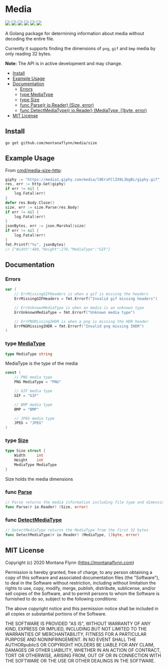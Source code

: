 # Media

[![][travis-svg]][travis-url] [![][coveralls-svg]][coveralls-url] [![][goreport-svg]][goreport-url] [![][godoc-svg]][godoc-url] [![][pkggodev-svg]][pkggodev-url] [![][license-svg]][license-url]

A Golang package for determining information about media without decoding the entire file.

Currently it supports finding the dimensions of `png`, `gif` and `bmp` media by only reading 32 bytes.

**Note:** The API is in active development and may change.

- [Install](#install)
- [Example Usage](#Example-Usage)
- [Documentation](#documentation)
  - [Errors](#errors)
  - [type MediaType](#MediaType)
  - [type Size](#Size)
  - [func Parse(r io.Reader) (Size, error)](#Parse)
  - [func DetectMediaType(r io.Reader) (MediaType, []byte, error)](#DetectMediaType)
- [MIT License](#Mit-License)

## Install

```
go get github.com/montanaflynn/media/size
```

## Example Usage

From [cmd/media-size-http](cmd/media-size-http/main.go):

```go
giphy := "https://media1.giphy.com/media/l0ErxFClZX9L3bgBi/giphy.gif"
res, err := http.Get(giphy)
if err != nil {
    log.Fatal(err)
}
defer res.Body.Close()
size, err := size.Parse(res.Body)
if err != nil {
    log.Fatal(err)
}
jsonBytes, err := json.Marshal(size)
if err != nil {
    log.Fatal(err)
}
fmt.Printf("%s", jsonBytes)
// {"Width":480,"Height":270,"MediaType":"GIF"}
```

## Documentation

### <a name="errors">Errors</a>

```go
var (
    // ErrMissingGIFHeaders is when a gif is missing the headers
    ErrMissingGIFHeaders = fmt.Errorf("Invalid gif missing headers")

    // ErrUnknownMediaType is when an media is an unknown type
    ErrUnknownMediaType = fmt.Errorf("Unknown media type")

    // ErrPNGMissingIHDR is when a png is missing the HDR header
    ErrPNGMissingIHDR = fmt.Errorf("Invalid png missing IHDR")
)
```

### <a name="MediaType">type</a> [MediaType](/size/parse.go?s=468:489#L21)

```go
type MediaType string
```

MediaType is the type of the media

```go
const (
	// PNG media type
	PNG MediaType = "PNG"

	// GIF media type
	GIF = "GIF"

	// BMP media type
	BMP = "BMP"

	// JPEG media type
	JPEG = "JPEG"
)
```

### <a name="Size">type</a> [Size](/size/parse.go?s=612:683#L32)

```go
type Size struct {
    Width     int
    Height    int
    MediaType MediaType
}

```

Size holds the media dimensions

### <a name="Parse">func</a> [Parse](/size//parse.go?s=759:796#L39)

```go
// Parse returns the media information including file type and dimensions
func Parse(r io.Reader) (Size, error)
```

### <a name="DetectMediaType">func</a> [DetectMediaType](/size/detect.go?s=695:755#L35)

```go
// DetectMediaType returns the MediaType from the first 32 bytes
func DetectMediaType(r io.Reader) (MediaType, []byte, error)
```

## MIT License

Copyright (c) 2020 Montana Flynn (https://montanaflynn.com)

Permission is hereby granted, free of charge, to any person obtaining a copy of this software and associated documentation files (the "Software"), to deal in the Software without restriction, including without limitation the rights to use, copy, modify, merge, publish, distribute, sublicense, and/or sell copies of the Software, and to permit persons to whom the Software is furnished to do so, subject to the following conditions:

The above copyright notice and this permission notice shall be included in all copies or substantial portions of the Software.

THE SOFTWARE IS PROVIDED "AS IS", WITHOUT WARRANTY OF ANY KIND, EXPRESS OR IMPLIED, INCLUDING BUT NOT LIMITED TO THE WARRANTIES OF MERCHANTABILITY, FITNESS FOR A PARTICULAR PURPOSE AND NONINFRINGEMENT. IN NO EVENT SHALL THE AUTHORpublicS OR COPYRIGHT HOLDERS BE LIABLE FOR ANY CLAIM, DAMAGES OR OTHER LIABILITY, WHETHER IN AN ACTION OF CONTRACT, TORT OR OTHERWISE, ARISING FROM, OUT OF OR IN CONNECTION WITH THE SOFTWARE OR THE USE OR OTHER DEALINGS IN THE SOFTWARE.

[travis-url]: https://travis-ci.org/montanaflynn/media
[travis-svg]: https://img.shields.io/travis/montanaflynn/media.svg
[coveralls-url]: https://coveralls.io/r/montanaflynn/media?branch=master
[coveralls-svg]: https://img.shields.io/coveralls/montanaflynn/media.svg
[goreport-url]: https://goreportcard.com/report/github.com/montanaflynn/media
[goreport-svg]: https://goreportcard.com/badge/github.com/montanaflynn/media
[godoc-url]: https://godoc.org/github.com/montanaflynn/media/size
[godoc-svg]: https://godoc.org/github.com/montanaflynn/media/size?status.svg
[pkggodev-url]: https://pkg.go.dev/github.com/montanaflynn/media/size
[pkggodev-svg]: https://gistcdn.githack.com/montanaflynn/b02f1d78d8c0de8435895d7e7cd0d473/raw/17f2a5a69f1323ecd42c00e0683655da96d9ecc8/badge.svg
[license-url]: https://github.com/montanaflynn/media/blob/master/LICENSE
[license-svg]: https://img.shields.io/badge/license-MIT-blue.svg
